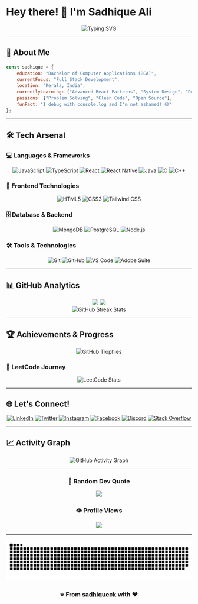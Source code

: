 # Hey there! 👋 I'm Sadhique Ali

<div align="center">
  <img src="https://readme-typing-svg.herokuapp.com?font=Fira+Code&pause=1000&color=00D4FF&center=true&vCenter=true&width=435&lines=Full+Stack+Developer;BCA+Graduate;Always+Learning+New+Tech;Code+%7C+Create+%7C+Innovate" alt="Typing SVG" />
</div>

---

## 🚀 About Me

```javascript
const sadhique = {
    education: "Bachelor of Computer Applications (BCA)",
    currentFocus: "Full Stack Development",
    location: "Kerala, India",
    currentlyLearning: ["Advanced React Patterns", "System Design", "DevOps"],
    passions: ["Problem Solving", "Clean Code", "Open Source"],
    funFact: "I debug with console.log and I'm not ashamed! 😄"
};
```

---

## 🛠️ Tech Arsenal

### 💻 Languages & Frameworks
<div align="center">

![JavaScript](https://img.shields.io/badge/JavaScript-F7DF1E?style=for-the-badge&logo=javascript&logoColor=black)
![TypeScript](https://img.shields.io/badge/TypeScript-007ACC?style=for-the-badge&logo=typescript&logoColor=white)
![React](https://img.shields.io/badge/React-20232A?style=for-the-badge&logo=react&logoColor=61DAFB)
![React Native](https://img.shields.io/badge/React_Native-20232A?style=for-the-badge&logo=react&logoColor=61DAFB)
![Java](https://img.shields.io/badge/Java-ED8B00?style=for-the-badge&logo=openjdk&logoColor=white)
![C](https://img.shields.io/badge/C-00599C?style=for-the-badge&logo=c&logoColor=white)
![C++](https://img.shields.io/badge/C++-00599C?style=for-the-badge&logo=c%2B%2B&logoColor=white)

</div>

### 🎨 Frontend Technologies
<div align="center">

![HTML5](https://img.shields.io/badge/HTML5-E34F26?style=for-the-badge&logo=html5&logoColor=white)
![CSS3](https://img.shields.io/badge/CSS3-1572B6?style=for-the-badge&logo=css3&logoColor=white)
![Tailwind CSS](https://img.shields.io/badge/Tailwind_CSS-38B2AC?style=for-the-badge&logo=tailwind-css&logoColor=white)

</div>

### 🗄️ Database & Backend
<div align="center">

![MongoDB](https://img.shields.io/badge/MongoDB-4EA94B?style=for-the-badge&logo=mongodb&logoColor=white)
![PostgreSQL](https://img.shields.io/badge/PostgreSQL-316192?style=for-the-badge&logo=postgresql&logoColor=white)
![Node.js](https://img.shields.io/badge/Node.js-43853D?style=for-the-badge&logo=node.js&logoColor=white)

</div>

### 🛠️ Tools & Technologies
<div align="center">

![Git](https://img.shields.io/badge/Git-F05032?style=for-the-badge&logo=git&logoColor=white)
![GitHub](https://img.shields.io/badge/GitHub-100000?style=for-the-badge&logo=github&logoColor=white)
![VS Code](https://img.shields.io/badge/VS_Code-0078D4?style=for-the-badge&logo=visual%20studio%20code&logoColor=white)
![Adobe Suite](https://img.shields.io/badge/Adobe%20Suite-FF0000?style=for-the-badge&logo=adobe&logoColor=white)

</div>

---

## 📊 GitHub Analytics

<div align="center">
  <img height="180em" src="https://github-readme-stats.vercel.app/api?username=sadhiqueck&show_icons=true&theme=tokyonight&include_all_commits=true&count_private=true&hide_border=true&bg_color=0D1117&title_color=00D4FF&icon_color=00D4FF&text_color=FFFFFF"/>
  <img height="180em" src="https://github-readme-stats.vercel.app/api/top-langs/?username=sadhiqueck&layout=compact&langs_count=8&theme=tokyonight&hide_border=true&bg_color=0D1117&title_color=00D4FF&text_color=FFFFFF"/>
</div>

<div align="center">
  <img src="https://github-readme-streak-stats.herokuapp.com/?user=sadhiqueck&theme=tokyonight&hide_border=true&background=0D1117&stroke=00D4FF&ring=00D4FF&fire=00D4FF&currStreakLabel=00D4FF" alt="GitHub Streak Stats"/>
</div>

---

## 🏆 Achievements & Progress

<div align="center">
  <img src="https://github-profile-trophy.vercel.app/?username=sadhiqueck&theme=tokyonight&no-frame=true&no-bg=true&margin-w=4&margin-h=4" alt="GitHub Trophies"/>
</div>

### 🧠 LeetCode Journey
<div align="center">
  <img src="https://leetcard.jacoblin.cool/sadhique?theme=dark&font=Nunito&ext=contest" alt="LeetCode Stats"/>
</div>

---

## 🌐 Let's Connect!

<div align="center">

[![LinkedIn](https://img.shields.io/badge/LinkedIn-0077B5?style=for-the-badge&logo=linkedin&logoColor=white)](https://linkedin.com/in/sadhique-ali)
[![Twitter](https://img.shields.io/badge/Twitter-1DA1F2?style=for-the-badge&logo=twitter&logoColor=white)](https://x.com/Sadhique_ck)
[![Instagram](https://img.shields.io/badge/Instagram-E4405F?style=for-the-badge&logo=instagram&logoColor=white)](https://instagram.com/_sq_ck_)
[![Facebook](https://img.shields.io/badge/Facebook-1877F2?style=for-the-badge&logo=facebook&logoColor=white)](https://facebook.com/sadhiquekpz)
[![Discord](https://img.shields.io/badge/Discord-7289DA?style=for-the-badge&logo=discord&logoColor=white)](https://discord.gg/sadhique#5376)
[![Stack Overflow](https://img.shields.io/badge/Stack_Overflow-FE7A16?style=for-the-badge&logo=stack-overflow&logoColor=white)](https://stackoverflow.com/users/Sadhique)

</div>

---

## 📈 Activity Graph

<div align="center">
  <img src="https://github-readme-activity-graph.vercel.app/graph?username=sadhiqueck&theme=tokyo-night&hide_border=true&bg_color=0D1117&color=00D4FF&line=00D4FF&point=FFFFFF" alt="GitHub Activity Graph"/>
</div>

---

<div align="center">
  
### 💭 Random Dev Quote
![](https://quotes-github-readme.vercel.app/api?type=horizontal&theme=tokyonight)

### 👁️ Profile Views
![](https://komarev.com/ghpvc/?username=sadhiqueck&color=00D4FF&style=for-the-badge)

</div>

---

<div align="center">
  <img src="https://raw.githubusercontent.com/platane/snk/output/github-contribution-grid-snake-dark.svg" alt="Snake animation" />
</div>

<div align="center">
  <h3>⭐ From <a href="https://github.com/sadhiqueck">sadhiqueck</a> with ❤️</h3>
</div>
